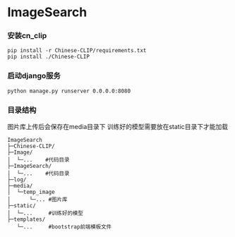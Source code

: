 # ImageSearch

### 安装cn_clip
```
pip install -r Chinese-CLIP/requirements.txt
pip install ./Chinese-CLIP
```

### 启动django服务
```
python manage.py runserver 0.0.0.0:8080
```
### 目录结构
图片库上传后会保存在media目录下
训练好的模型需要放在static目录下才能加载
```
ImageSearch
├─Chinese-CLIP/
├─Image/
│  └─...    #代码目录
├─ImageSearch/
│  └─...    #代码目录
├─log/
├─media/
│  └─temp_image
│      └─... #图片库
├─static/
│  └─...     #训练好的模型
├─templates/
   └─...     #bootstrap前端模板文件
```